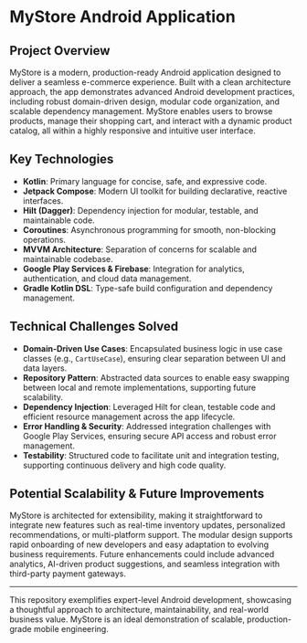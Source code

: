 # MyStore Android Application

## Project Overview

MyStore is a modern, production-ready Android application designed to deliver a seamless e-commerce experience. Built with a clean architecture approach, the app demonstrates advanced Android development practices, including robust domain-driven design, modular code organization, and scalable dependency management. MyStore enables users to browse products, manage their shopping cart, and interact with a dynamic product catalog, all within a highly responsive and intuitive user interface.

## Key Technologies

- **Kotlin**: Primary language for concise, safe, and expressive code.
- **Jetpack Compose**: Modern UI toolkit for building declarative, reactive interfaces.
- **Hilt (Dagger)**: Dependency injection for modular, testable, and maintainable code.
- **Coroutines**: Asynchronous programming for smooth, non-blocking operations.
- **MVVM Architecture**: Separation of concerns for scalable and maintainable codebase.
- **Google Play Services & Firebase**: Integration for analytics, authentication, and cloud data management.
- **Gradle Kotlin DSL**: Type-safe build configuration and dependency management.

## Technical Challenges Solved

- **Domain-Driven Use Cases**: Encapsulated business logic in use case classes (e.g., `CartUseCase`), ensuring clear separation between UI and data layers.
- **Repository Pattern**: Abstracted data sources to enable easy swapping between local and remote implementations, supporting future scalability.
- **Dependency Injection**: Leveraged Hilt for clean, testable code and efficient resource management across the app lifecycle.
- **Error Handling & Security**: Addressed integration challenges with Google Play Services, ensuring secure API access and robust error management.
- **Testability**: Structured code to facilitate unit and integration testing, supporting continuous delivery and high code quality.

## Potential Scalability & Future Improvements

MyStore is architected for extensibility, making it straightforward to integrate new features such as real-time inventory updates, personalized recommendations, or multi-platform support. The modular design supports rapid onboarding of new developers and easy adaptation to evolving business requirements. Future enhancements could include advanced analytics, AI-driven product suggestions, and seamless integration with third-party payment gateways.

---

This repository exemplifies expert-level Android development, showcasing a thoughtful approach to architecture, maintainability, and real-world business value. MyStore is an ideal demonstration of scalable, production-grade mobile engineering.

